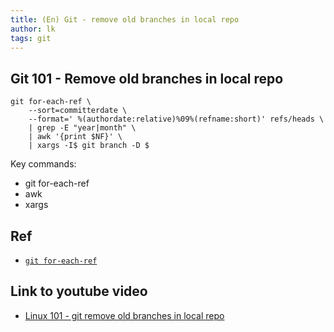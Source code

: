 ```yaml
---
title: (En) Git - remove old branches in local repo
author: lk
tags: git
---
```


## Git 101 - Remove old branches in local repo

```
git for-each-ref \
    --sort=committerdate \
    --format=' %(authordate:relative)%09%(refname:short)' refs/heads \
    | grep -E "year|month" \
    | awk '{print $NF}' \
    | xargs -I$ git branch -D $
```

Key commands:

- git for-each-ref
- awk
- xargs

## Ref

- [`git for-each-ref`](https://git-scm.com/docs/git-for-each-ref)

## Link to youtube video

- [Linux 101 - git remove old branches in local repo](https://youtu.be/uFi6FrDlSS8)
